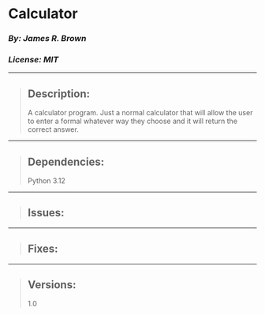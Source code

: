 
# Calculator
### *By: James R. Brown*
### *License: MIT*
---

> ## Description:
>
>  A calculator program.  Just a normal calculator that will allow the user to 
> enter a formal whatever way they choose and it will return the correct answer.
>

---

> ## Dependencies:
>  Python 3.12
>
>

---

> ## Issues:
>
>
>

---

> ## Fixes:
>

---

> ## Versions:
> 1.0
>
>



